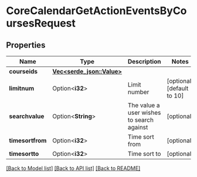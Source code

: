 # CoreCalendarGetActionEventsByCoursesRequest

## Properties

Name | Type | Description | Notes
------------ | ------------- | ------------- | -------------
**courseids** | [**Vec<serde_json::Value>**](serde_json::Value.md) |  | 
**limitnum** | Option<**i32**> | Limit number | [optional][default to 10]
**searchvalue** | Option<**String**> | The value a user wishes to search against | [optional]
**timesortfrom** | Option<**i32**> | Time sort from | [optional]
**timesortto** | Option<**i32**> | Time sort to | [optional]

[[Back to Model list]](../README.md#documentation-for-models) [[Back to API list]](../README.md#documentation-for-api-endpoints) [[Back to README]](../README.md)


